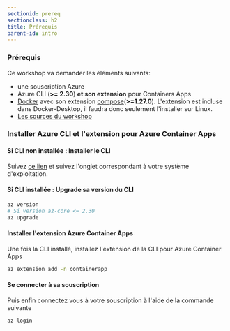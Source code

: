 ```yaml
---
sectionid: prereq
sectionclass: h2
title: Prérequis
parent-id: intro
---
```


### Prérequis

Ce workshop va demander les éléments suivants:

- une souscription Azure
- Azure CLI (**>= 2.30**) **et son extension** pour Containers Apps
- [Docker](https://www.docker.com/) avec son extension [compose](https://docs.docker.com/compose/install/)(**>=1.27.0**). L'extension est incluse dans Docker-Desktop, il faudra donc seulement l'installer sur Linux.
- [Les sources du workshop](https://aka.ms/daprartifacts)

### Installer Azure CLI et l'extension pour Azure Container Apps

#### Si CLI non installée : Installer le CLI

Suivez [ce lien](https://docs.microsoft.com/fr-fr/cli/azure/install-azure-cli) et suivez l'onglet correspondant à votre système d'exploitation.

#### Si CLI installée : Upgrade sa version du CLI

```bash
az version
# Si version az-core <= 2.30
az upgrade
```

#### Installer l'extension Azure Container Apps

Une fois la CLI installé, installez l'extension de la CLI pour Azure Container Apps

```bash
az extension add -n containerapp
```

#### Se connecter à sa souscription

Puis enfin connectez vous à votre souscription à l'aide de la commande suivante

```bash
az login
```
